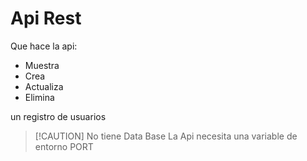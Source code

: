 # Api Rest

Que hace la api:

- Muestra
- Crea
- Actualiza
- Elimina

un registro de usuarios

> [!CAUTION] No tiene Data Base
> La Api necesita una variable de entorno PORT
